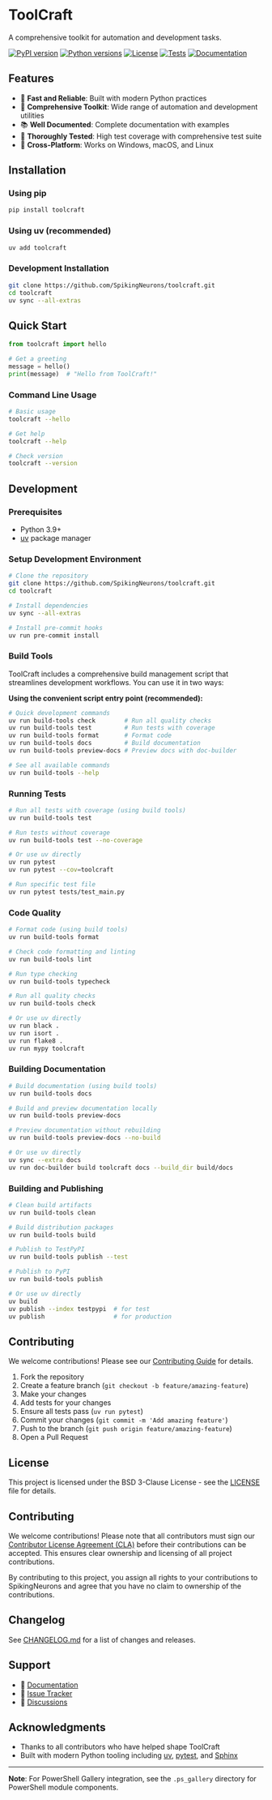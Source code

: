 
# ToolCraft

A comprehensive toolkit for automation and development tasks.

[![PyPI version](https://badge.fury.io/py/toolcraft.svg)](https://badge.fury.io/py/toolcraft)
[![Python versions](https://img.shields.io/pypi/pyversions/toolcraft.svg)](https://pypi.org/project/toolcraft/)
[![License](https://img.shields.io/github/license/SpikingNeurons/toolcraft.svg)](https://github.com/SpikingNeurons/toolcraft/blob/main/LICENSE)
[![Tests](https://github.com/SpikingNeurons/toolcraft/actions/workflows/test.yml/badge.svg)](https://github.com/SpikingNeurons/toolcraft/actions/workflows/test.yml)
[![Documentation](https://github.com/SpikingNeurons/toolcraft/actions/workflows/docs.yml/badge.svg)](https://spikingneurons.github.io/toolcraft)

## Features

- 🚀 **Fast and Reliable**: Built with modern Python practices
- 🔧 **Comprehensive Toolkit**: Wide range of automation and development utilities
- 📚 **Well Documented**: Complete documentation with examples
- 🧪 **Thoroughly Tested**: High test coverage with comprehensive test suite
- 🔄 **Cross-Platform**: Works on Windows, macOS, and Linux

## Installation

### Using pip

```bash
pip install toolcraft
```

### Using uv (recommended)

```bash
uv add toolcraft
```

### Development Installation

```bash
git clone https://github.com/SpikingNeurons/toolcraft.git
cd toolcraft
uv sync --all-extras
```

## Quick Start

```python
from toolcraft import hello

# Get a greeting
message = hello()
print(message)  # "Hello from ToolCraft!"
```

### Command Line Usage

```bash
# Basic usage
toolcraft --hello

# Get help
toolcraft --help

# Check version
toolcraft --version
```

## Development

### Prerequisites

- Python 3.9+
- [uv](https://docs.astral.sh/uv/) package manager

### Setup Development Environment

```bash
# Clone the repository
git clone https://github.com/SpikingNeurons/toolcraft.git
cd toolcraft

# Install dependencies
uv sync --all-extras

# Install pre-commit hooks
uv run pre-commit install
```

### Build Tools

ToolCraft includes a comprehensive build management script that streamlines development workflows. You can use it in two ways:

**Using the convenient script entry point (recommended):**
```bash
# Quick development commands
uv run build-tools check        # Run all quality checks
uv run build-tools test         # Run tests with coverage
uv run build-tools format       # Format code
uv run build-tools docs         # Build documentation
uv run build-tools preview-docs # Preview docs with doc-builder

# See all available commands
uv run build-tools --help
```

### Running Tests

```bash
# Run all tests with coverage (using build tools)
uv run build-tools test

# Run tests without coverage
uv run build-tools test --no-coverage

# Or use uv directly
uv run pytest
uv run pytest --cov=toolcraft

# Run specific test file
uv run pytest tests/test_main.py
```

### Code Quality

```bash
# Format code (using build tools)
uv run build-tools format

# Check code formatting and linting
uv run build-tools lint

# Run type checking
uv run build-tools typecheck

# Run all quality checks
uv run build-tools check

# Or use uv directly
uv run black .
uv run isort .
uv run flake8 .
uv run mypy toolcraft
```

### Building Documentation

```bash
# Build documentation (using build tools)
uv run build-tools docs

# Build and preview documentation locally
uv run build-tools preview-docs

# Preview documentation without rebuilding
uv run build-tools preview-docs --no-build

# Or use uv directly
uv sync --extra docs
uv run doc-builder build toolcraft docs --build_dir build/docs
```

### Building and Publishing

```bash
# Clean build artifacts
uv run build-tools clean

# Build distribution packages
uv run build-tools build

# Publish to TestPyPI
uv run build-tools publish --test

# Publish to PyPI
uv run build-tools publish

# Or use uv directly
uv build
uv publish --index testpypi  # for test
uv publish                   # for production
```

## Contributing

We welcome contributions! Please see our [Contributing Guide](CONTRIBUTING.md) for details.

1. Fork the repository
2. Create a feature branch (`git checkout -b feature/amazing-feature`)
3. Make your changes
4. Add tests for your changes
5. Ensure all tests pass (`uv run pytest`)
6. Commit your changes (`git commit -m 'Add amazing feature'`)
7. Push to the branch (`git push origin feature/amazing-feature`)
8. Open a Pull Request

## License

This project is licensed under the BSD 3-Clause License - see the [LICENSE](LICENSE) file for details.

## Contributing

We welcome contributions! Please note that all contributors must sign our [Contributor License Agreement (CLA)](CLA.md) before their contributions can be accepted. This ensures clear ownership and licensing of all project contributions.

By contributing to this project, you assign all rights to your contributions to SpikingNeurons and agree that you have no claim to ownership of the contributions.

## Changelog

See [CHANGELOG.md](CHANGELOG.md) for a list of changes and releases.

## Support

- 📖 [Documentation](https://spikingneurons.github.io/toolcraft)
- 🐛 [Issue Tracker](https://github.com/SpikingNeurons/toolcraft/issues)
- 💬 [Discussions](https://github.com/SpikingNeurons/toolcraft/discussions)

## Acknowledgments

- Thanks to all contributors who have helped shape ToolCraft
- Built with modern Python tooling including [uv](https://docs.astral.sh/uv/), [pytest](https://pytest.org/), and [Sphinx](https://www.sphinx-doc.org/)

---

**Note**: For PowerShell Gallery integration, see the `.ps_gallery` directory for PowerShell module components.